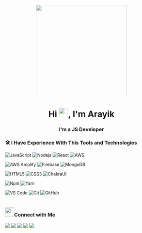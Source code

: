 <div align="center" href="#"><img width="300" height="300" src="https://i.ibb.co/BKmKF35/businessman-working-on-laptop-3706314-3098819-0.webp" /></div>
<div><h1 align="center">Hi <img src="https://raw.githubusercontent.com/MartinHeinz/MartinHeinz/master/wave.gif" width="30px">, I'm Arayik</h1>
<h3 align="center">I'm a JS Developer</h3>
</div>

### 🛠 I Have Experience With This Tools and Technologies
![JavaScript](https://img.shields.io/badge/-JavaScript-%23F7DF1C?style=for-the-badge&logo=javascript&logoColor=000000&labelColor=%23F7DF1C&color=%23FFCE5A)
![Nodejs](https://img.shields.io/badge/-Nodejs-339933?style=for-the-badge&logo=Node.js&logoColor=ffffff)
![React](https://img.shields.io/badge/-React-61DAFB?style=for-the-badge&logo=react&logoColor=ffffff)
![AWS](https://img.shields.io/badge/AWS-232F3E?style=for-the-badge&logo=amazonaws&logoColor=white)
<br>

![AWS Amplify](https://img.shields.io/badge/AWS%20Amplify-FF9900?style=for-the-badge&logo=awsamplify&logoColor=white)
![Firebase](https://img.shields.io/badge/-Firebase-FFCA28?style=for-the-badge&logo=firebase&logoColor=ffffff)
![MongoDB](https://img.shields.io/badge/MongoDB-4EA94B?style=for-the-badge&logo=mongodb&logoColor=white)
<br>

![HTML5](https://img.shields.io/badge/-HTML5-%23E44D27?style=for-the-badge&logo=html5&logoColor=ffffff)
![CSS3](https://img.shields.io/badge/-CSS3-%231572B6?style=for-the-badge&logo=css3)
![ChakraUI](https://img.shields.io/badge/chakraui-319795?style=for-the-badge&logo=chakraui&logoColor=white)
<br>

![Npm](https://img.shields.io/badge/-npm-CB3837?style=for-the-badge&logo=npm)
![Yarn](https://img.shields.io/badge/-yarn-013047?style=for-the-badge&logo=yarn)
<br>

![VS Code](http://img.shields.io/badge/-VS%20Code-007ACC?style=for-the-badge&logo=visual-studio-code&logoColor=ffffff)
![Git](https://img.shields.io/badge/-Git-%23F05032?style=for-the-badge&logo=git&logoColor=%23ffffff)
![GitHub](https://img.shields.io/badge/-GitHub-181717?style=for-the-badge&logo=github)
<br>
<br>

<h3> <img src="https://c.tenor.com/L1A0_Mcdo7cAAAAj/dm4uz3-foekoe.gif" width="30px">Connect with Me</h3>
<a href="https://www.linkedin.com/in/arayik-tshagharyan-a73471224/"><img src="https://img.shields.io/badge/-Arayik Tshagharyan-0077B5?style=flat&logo=Linkedin&logoColor=white"/></a>
<a href="https://www.facebook.com/arayik.tshagharyan"><img src="https://img.shields.io/badge/-Arayik Tshagharyan-026dbd?style=flat&logo=Facebook&logoColor=white"/></a>
<a href="https://www.instagram.com/arayik_tshagharyan/"><img src="https://img.shields.io/badge/-Arayik Tshagharyan-026dbd?style=flat&logo=Instagram&logoColor=white"/></a>
<a href="https://t.me/arayik_tshagharyan"><img src="https://img.shields.io/badge/-Arayik Tshagharyan-32aade?style=flat&logo=Telegram&logoColor=white"/></a>
<a href="mailto:arayik.t.y@gmail.com"><img src="https://img.shields.io/badge/-arayik.t.y@gmail.com-026dbd?style=flat&logo=Gmail&logoColor=white" /></a>

<br>
